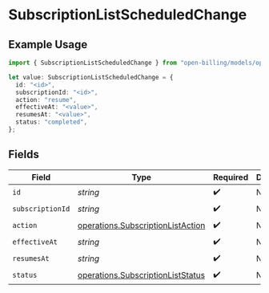 # SubscriptionListScheduledChange

## Example Usage

```typescript
import { SubscriptionListScheduledChange } from "open-billing/models/operations";

let value: SubscriptionListScheduledChange = {
  id: "<id>",
  subscriptionId: "<id>",
  action: "resume",
  effectiveAt: "<value>",
  resumesAt: "<value>",
  status: "completed",
};
```

## Fields

| Field                                                                                  | Type                                                                                   | Required                                                                               | Description                                                                            |
| -------------------------------------------------------------------------------------- | -------------------------------------------------------------------------------------- | -------------------------------------------------------------------------------------- | -------------------------------------------------------------------------------------- |
| `id`                                                                                   | *string*                                                                               | :heavy_check_mark:                                                                     | N/A                                                                                    |
| `subscriptionId`                                                                       | *string*                                                                               | :heavy_check_mark:                                                                     | N/A                                                                                    |
| `action`                                                                               | [operations.SubscriptionListAction](../../models/operations/subscriptionlistaction.md) | :heavy_check_mark:                                                                     | N/A                                                                                    |
| `effectiveAt`                                                                          | *string*                                                                               | :heavy_check_mark:                                                                     | N/A                                                                                    |
| `resumesAt`                                                                            | *string*                                                                               | :heavy_check_mark:                                                                     | N/A                                                                                    |
| `status`                                                                               | [operations.SubscriptionListStatus](../../models/operations/subscriptionliststatus.md) | :heavy_check_mark:                                                                     | N/A                                                                                    |